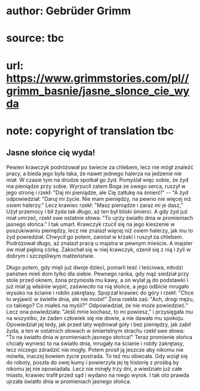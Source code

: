 # author: Gebrüder Grimm
# source: tbc
# url: https://www.grimmstories.com/pl//grimm_basnie/jasne_slonce_cie_wyda
# note: copyright of translation tbc

## Jasne słońce cię wyda! 

Pewien krawczyk podróżował po świecie za chlebem, lecz nie mógł znaleźć
pracy, a bieda jego była taka, że nawet jednego halerza na jedzenie nie
miał. W czasie tym na drodze spotkał go żyd. Pomyślał więc sobie, że żyd
ma pieniądze przy sobie. Wyrzucił zatem Boga ze swego serca, ruszył w
jego stronę i rzekł: "Daj mi pieniądze, ale Cię zatłukę na śmierć!" --
"A żyd odpowiedział: "Daruj mi życie. Nie mam pieniędzy, na pewno nie
więcej niż osiem halerzy." Lecz krawiec rzekł: "Masz pieniądze i zaraz
mi je dasz," Użył przemocy i bił żyda tak długo, aż ten był bliski
śmierci. A gdy żyd już miał umrzeć, rzekł swe ostatnie słowa: "To ujrzy
światło dnia w promieniach jasnego słońca." I tak umarł. Krawczyk
rzucił się na jego kieszenie w poszukiwaniu pieniędzy, lecz nie znalazł
więcej niż osiem halerzy, jak mu to żyd powiedział. Chwycił go potem,
zaniósł w krzaki i ruszył za chlebem. Podróżował długo, aż znalazł pracę
u majstra w pewnym mieście. A majster ów miał piękną córkę. Zakochał się
w niej krawczyk, ożenił się z nią i żyli w dobrym i szczęśliwym
małżeństwie.

Długo potem, gdy mięli już dwoje dzieci, pomarli teść i teściowa, młodzi
państwo mieli dom tylko dla siebie. Pewnego ranka, gdy mąż siedział przy
stole przed oknem, żona przyniosła mu kawy, a on wylał ją do podstawki i
już miał ją właśnie wypić, zaświeciło na nią słońce, a jego odbicie
mrugało wysoko na ścianie i robiło zakrętasy. Spojrzał krawiec do góry i
rzekł: "Chce to wyjawić w świetle dnia, ale nie może!" Żona rzekła
zaś: "Ach, drogi mężu, co takiego? Co miałeś na myśli?" Odpowiedział,
że nie może powiedzieć." Lecz ona powiedziała: "Jeśli mnie kochasz, to
mi powiesz," i przysięgała mu na wszystko, że żaden człowiek się nie
dowie, a nie dawała mu spokoju. Opowiedział jej tedy, jak przed laty
wędrował goły i bez pieniędzy, jak zabił żyda, a ten w ostatnich słowach
w śmiertelnym strachu rzekł swe słowa: "To na światło dnia w
promieniach jasnego słońca!" Teraz promienie słońca chciały wynieść to
na światło dnia, mrugały na ścianie i robiły zakrętasy, lecz niczego
zdradzić nie mogły. Potem prosił ją jeszcze aby nikomu nie mówiła,
inaczej bowiem życie postrada. To też mu obiecała. Gdy wziął się do
roboty, poszła do swej kumy i powierzyła jej tę historię z prośbą by
nikomu jej nie opowiadała. Lecz nie minęły trzy dni, a wiedziało już
całe miasto, krawiec trafił przed sąd i wydano na niego wyrok. I tak oto
prawda ujrzała światło dnia w promieniach jasnego słońca.
